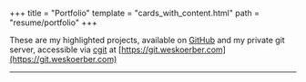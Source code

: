 +++
title = "Portfolio"
template = "cards_with_content.html"
path = "resume/portfolio"
+++

These are my highlighted projects, available on
[GitHub](https://github.com/weskoerber) and my private git server, accessible
via [cgit](https://git.zx2c4.com/cgit/about/) at
[https://git.weskoerber.com](https://git.weskoerber.com)

---
